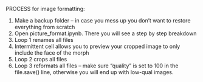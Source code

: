 PROCESS for image formatting: 

1.	Make a backup folder – in case you mess up you don’t want to restore everything from scratch
2.	Open picture_format.ipynb. There you will see a step by step breakdown
3.	Loop 1 renames all files
4.  Intermittent cell allows you to preview your cropped image to only include the face of the morph
5.	Loop 2 crops all files
6.	Loop 3 reformats all files – make sure “quality” is set to 100 in the file.save() line, otherwise you will end up with low-qual images. 
